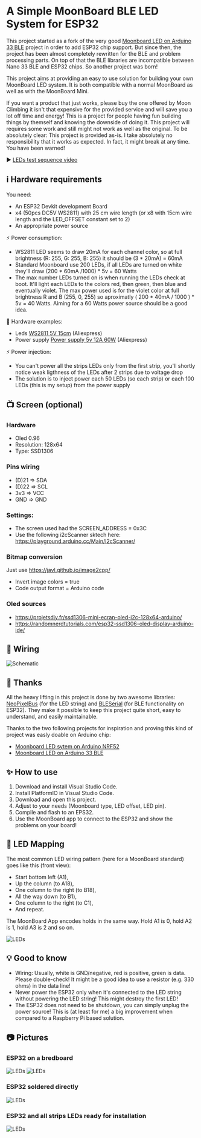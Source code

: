 # A Simple MoonBoard BLE LED System for ESP32

This project started as a fork of the very good [Moonboard LED on Arduino 33 BLE](https://github.com/FabianRig/ArduinoMoonBoardLED) project in order to add ESP32 chip support. But since then, the project has been almost completely rewritten for the BLE and problem processing parts. On top of that the BLE libraries are incompatible between Nano 33 BLE and ESP32 chips. So another project was born!

This project aims at providing an easy to use solution for building your own MoonBoard LED system. It is both compatible with a normal MoonBoard as well as with the MoonBoard Mini.

If you want a product that just works, please buy the one offered by Moon Climbing it isn't that expensive for the provided service and will save you a lot off time and energy! This is a project for people having fun building things by themself and knowing the downside of doing it. This project will requires some work and still might not work as well as the original. To be absolutely clear: This project is provided as-is. I take absolutely no responsibility that it works as expected. In fact, it might break at any time. You have been warned!


▶️ [LEDs test sequence video](doc/leds_setup_sequence.mp4?raw=true)

## ℹ️ Hardware requirements

You need:
- An ESP32 Devkit development Board
- x4 (50pcs DC5V WS2811) with 25 cm wire length (or x8 with 15cm wire length and the LED_OFFSET constant set to 2)
- An appropriate power source

⚡ Power consumption:
- WS2811 LED seems to draw 20mA for each channel color, so at full brightness (R: 255, G: 255, B: 255) it should be (3 * 20mA) = 60mA
- Standard Moonboard use 200 LEDs, if all LEDs are turned on white they'll draw (200 * 60mA /1000) * 5v = 60 Watts
- The max number LEDs turned on is when running the LEDs check at boot. It'll light each LEDs to the colors red, then green, then blue and eventually violet. The max power used is for the violet color at full brightness R and B (255, 0, 255) so aproximatly ( 200 * 40mA / 1000 ) * 5v = 40 Watts. Aiming for a 60 Watts power source should be a good idea.

🛒 Hardware examples:
- Leds [WS2811 5V 15cm](https://www.aliexpress.com/item/33044775305.html) (Aliexpress)
- Power supply [Power supply 5v 12A 60W](https://www.aliexpress.com/item/4000035882551.html) (Aliexpress)

⚡ Power injection:
- You can't power all the strips LEDs only from the first strip, you'll shortly notice weak ligthness of the LEDs after 2 strips due to voltage drop
- The solution is to inject power each 50 LEDs (so each strip) or each 100 LEDs (this is my setup) from the power supply


## 📺 Screen (optional)

### Hardware
 - Oled 0.96
 - Resolution: 128x64
 - Type: SSD1306

### Pins wiring
  -  (D)21 => SDA
  -  (D)22 => SCL
  -  3v3 => VCC
  -  GND => GND

### Settings:
  - The screen used had the SCREEN_ADDRESS = 0x3C
  - Use the following i2cScanner sktech here: https://playground.arduino.cc/Main/I2cScanner/

### Bitmap conversion

Just use https://javl.github.io/image2cpp/
 - Invert image colors = true
 - Code output format = Arduino code

### Oled sources
 - https://projetsdiy.fr/ssd1306-mini-ecran-oled-i2c-128x64-arduino/
 - https://randomnerdtutorials.com/esp32-ssd1306-oled-display-arduino-ide/


## 🔌 Wiring

![Schematic](doc/sketch_bb.png)


## 🙏 Thanks
All the heavy lifting in this project is done by two awesome libraries: [NeoPixelBus](https://github.com/Makuna/NeoPixelBus) (for the LED string) and [BLESerial](https://github.com/iot-bus/BLESerial) (for BLE functionality on ESP32). They make it possible to keep this project quite short, easy to understand, and easily maintainable.

Thanks to the two following projects for inspiration and proving this kind of project was easly doable on Arduino chip:
- [Moonboard LED sytem on Arduino NRF52](https://github.com/e-sr/moonboard_nrf52)
- [Moonboard LED on Arduino 33 BLE](https://github.com/FabianRig/ArduinoMoonBoardLED)

## ✨ How to use
1. Download and install Visual Studio Code.
2. Install PlatformIO in Visual Studio Code.
3. Download and open this project.
4. Adjust to your needs (Moonboard type, LED offset, LED pin).
2. Compile and flash to an EPS32.
3. Use the MoonBoard app to connect to the ESP32 and show the problems on your board!

## 🚦 LED Mapping
The most common LED wiring pattern (here for a MoonBoard standard) goes like this (front view):
- Start bottom left (A1),
- Up the column (to A18),
- One column to the right (to B18),
- All the way down (to B1),
- One column to the right (to C1),
- And repeat.

The MoonBoard App encodes holds in the same way. Hold A1 is 0, hold A2 is 1, hold A3 is 2 and so on.

![LEDs](doc/leds_front_back.jpg)

## 💡 Good to know
- Wiring: Usually, white is GND/negative, red is positive, green is data. Please double-check! It might be a good idea to use a resistor (e.g. 330 ohms) in the data line!
- Never power the ESP32 only when it's connected to the LED string without powering the LED string! This might destroy the first LED!
- The ESP32 does not need to be shutdown, you can simply unplug the power source! This is (at least for me) a big improvement when compared to a Raspberry Pi based solution.

## 📷 Pictures

### ESP32 on a bredboard

![LEDs](doc/wiring_global.jpg)
![LEDs](doc/wiring_pins.jpg)

### ESP32 soldered directly

![LEDs](doc/minified_closeup.jpg)

### ESP32 and all strips LEDs ready for installation

![LEDs](doc/minified_all_leds_strips.jpg)
